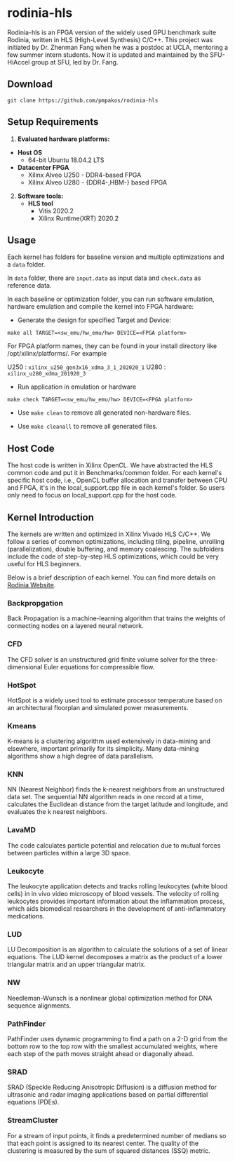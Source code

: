 # rodinia-hls

Rodinia-hls is an FPGA version of the widely used GPU benchmark suite Rodinia, written in HLS (High-Level Synthesis) C/C++. This project was initiated by Dr. Zhenman Fang when he was a postdoc at UCLA, mentoring a few summer intern students. Now it is updated and maintained by the SFU-HiAccel group at SFU, led by Dr. Fang.

<!-- If you use Rodinia-hls in your research, please cite our FCCM 2018 paper:

> Jason Cong, Zhenman Fang, Michael Lo, Hanrui Wang, Jingxian Xu, Shaochong Zhang. "Understanding Performance Differences of FPGAs and GPUs". The 26th IEEE International Symposium on Field-Programmable Custom Computing Machines (FCCM 2018 short paper), Boulder CO, May 2018, pp. 172-175.
 -->
## Download

```shell
git clone https://github.com/pmpakos/rodinia-hls
```

## Setup Requirements

1. **Evaluated hardware platforms:**
  + **Host OS**
    + 64-bit Ubuntu 18.04.2 LTS
  + **Datacenter FPGA**
    <!-- + Xilinx Alveo U200 - DDR4-based FPGA -->
    + Xilinx Alveo U250 - DDR4-based FPGA
    + Xilinx Alveo U280 - {DDR4-,HBM-} based FPGA
2. **Software tools:**
   + **HLS tool**
     + Vitis 2020.2
     + Xilinx Runtime(XRT) 2020.2

## Usage
Each kernel has folders for baseline version and multiple optimizations and a ``data`` folder.

In ``data`` folder, there are ``input.data`` as input data and ``check.data`` as reference data. 

In each baseline or optimization folder, you can run software emulation, hardware emulation and compile the kernel into FPGA hardware:

+ Generate the design for specified Target and Device:

```shell
make all TARGET=<sw_emu/hw_emu/hw> DEVICE=<FPGA platform>
```

For FPGA platform names, they can be found in your install directory like /opt/xilinx/platforms/. For example

<!-- U200 : ```xilinx_u200_xdma_201830_2``` -->
U250 : ```xilinx_u250_gen3x16_xdma_3_1_202020_1```
U280 : ```xilinx_u280_xdma_201920_3```

+ Run application in emulation or hardware
```shell
make check TARGET=<sw_emu/hw_emu/hw> DEVICE=<FPGA platform>
```

+ Use ``make clean`` to remove all generated non-hardware files. 

+ Use ``make cleanall`` to remove all generated files. 

## Host Code

The host code is written in Xilinx OpenCL. We have abstracted the HLS common code and put it in Benchmarks/common folder. For each kernel's specific host code, i.e., OpenCL buffer allocation and transfer between CPU and FPGA, it's in the local_support.cpp file in each kernel's folder. So users only need to focus on local_support.cpp for the host code.

## Kernel Introduction

The kernels are written and optimized in Xilinx Vivado HLS C/C++. We follow a series of common optimizations, including tiling, pipeline, unrolling (parallelization), double buffering, and memory coalescing. The subfolders include the code of step-by-step HLS optimizations, which could be very useful for HLS beginners.

Below is a brief description of each kernel. You can find more details on [Rodinia Website](https://rodinia.cs.virginia.edu/doku.php).

### Backpropgation

Back Propagation is a machine-learning algorithm that trains the weights of connecting nodes on a layered neural network. 

### CFD 

The CFD solver is an unstructured grid finite volume solver for the three-dimensional Euler equations for compressible flow. 

### HotSpot

HotSpot is a widely used tool to estimate processor temperature based on an architectural floorplan and simulated power measurements.

### Kmeans

K-means is a clustering algorithm used extensively in data-mining and elsewhere, important primarily for its simplicity. Many data-mining algorithms show a high degree of data parallelism.

### KNN

NN (Nearest Neighbor) finds the k-nearest neighbors from an unstructured data set. The sequential NN algorithm reads in one record at a time, calculates the Euclidean distance from the target latitude and longitude, and evaluates the k nearest neighbors. 

### LavaMD

The code calculates particle potential and relocation due to mutual forces between particles within a large 3D space.

### Leukocyte

The leukocyte application detects and tracks rolling leukocytes (white blood cells) in in vivo video microscopy of blood vessels. The velocity of rolling leukocytes provides important information about the inflammation process, which aids biomedical researchers in the development of anti-inflammatory medications.

### LUD

LU Decomposition is an algorithm to calculate the solutions of a set of linear equations. The LUD kernel decomposes a matrix as the product of a lower triangular matrix and an upper triangular matrix.

### NW

Needleman-Wunsch is a nonlinear global optimization method for DNA sequence alignments.

### PathFinder

PathFinder uses dynamic programming to find a path on a 2-D grid from the bottom row to the top row with the smallest accumulated weights, where each step of the path moves straight ahead or diagonally ahead. 

### SRAD

SRAD (Speckle Reducing Anisotropic Diffusion) is a diffusion method for ultrasonic and radar imaging applications based on partial differential equations (PDEs).

### StreamCluster

For a stream of input points, it finds a predetermined number of medians so that each point is assigned to its nearest center. The quality of the clustering is measured by the sum of squared distances (SSQ) metric.

<!-- ## Team Members and Contact:

Current Stuedents: [Xingyu Tian](http://www.sfu.ca/~xingyut/), [Alec Lu](http://www.sfu.ca/~fla30/)

Faculty: [Zhenman Fang](http://www.sfu.ca/~zhenman/group.html)

Past Contributors (at UCLA): Michael Lo (now PhD at UCLA), Hanrui Wang (now PhD at MIT), Jingxian Xu (now at Nvidia), Shaochong Zhang (now MASc at UCLA)

Special thanks to Falcon Computing to contribute the special memcpy APIs for memory coalescing optimizations.

If you have any questions, please feel free to contact Dr. Fang (zhenman@sfu.ca) or Xingyu (xingyut@sfu.ca)
 -->